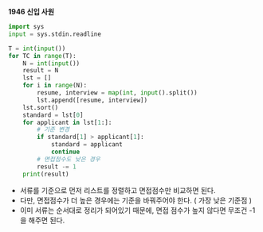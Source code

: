 __1946 신입 사원__

```python
import sys
input = sys.stdin.readline

T = int(input())
for TC in range(T):
    N = int(input())
    result = N
    lst = []
    for i in range(N):
        resume, interview = map(int, input().split())
        lst.append([resume, interview])
    lst.sort()
    standard = lst[0]
    for applicant in lst[1:]:
        # 기준 변경
        if standard[1] > applicant[1]:
            standard = applicant
            continue
        # 면접점수도 낮은 경우
        result -= 1
    print(result)
```

- 서류를 기준으로 먼저 리스트를 정렬하고 면접점수만 비교하면 된다.
- 다만, 면접점수가 더 높은 경우에는 기준을 바꿔주어야 한다. ( 가장 낮은 기준점 )
- 이미 서류는 순서대로 정리가 되어있기 때문에, 면접 점수가 높지 않다면 무조건 -1을 해주면 된다.